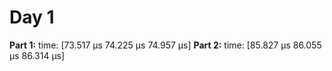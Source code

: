 # Day 1

**Part 1:** time:   [73.517 µs 74.225 µs 74.957 µs]
**Part 2:** time:   [85.827 µs 86.055 µs 86.314 µs]
